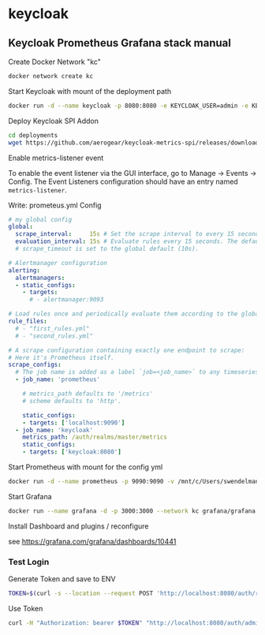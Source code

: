 # keycloak

## Keycloak Prometheus Grafana stack manual

Create Docker Network "kc"

```bash
docker network create kc
```

Start Keycloak with mount of the deployment path 

```bash
docker run -d --name keycloak -p 8080:8080 -e KEYCLOAK_USER=admin -e KEYCLOAK_PASSWORD=admin -v /mnt/c/Users/swendelmann/keycloak_spi_test/deployments/:/opt/jboss/keycloak/standalone/deployments/ -e DB_USER=keycloak --network kc jboss/keycloak:11.0.3
```

Deploy Keycloak SPI Addon

```bash
cd deployments
wget https://github.com/aerogear/keycloak-metrics-spi/releases/download/2.2.0/keycloak-metrics-spi-2.2.0.jar
```

Enable metrics-listener event

To enable the event listener via the GUI interface, go to Manage -> Events -> Config. The Event Listeners configuration should have an entry named `metrics-listener`.


Write: 
prometeus.yml Config

```yaml
# my global config
global:
  scrape_interval:     15s # Set the scrape interval to every 15 seconds. Default is every 1 minute.
  evaluation_interval: 15s # Evaluate rules every 15 seconds. The default is every 1 minute.
  # scrape_timeout is set to the global default (10s).

# Alertmanager configuration
alerting:
  alertmanagers:
  - static_configs:
    - targets:
      # - alertmanager:9093

# Load rules once and periodically evaluate them according to the global 'evaluation_interval'.
rule_files:
  # - "first_rules.yml"
  # - "second_rules.yml"

# A scrape configuration containing exactly one endpoint to scrape:
# Here it's Prometheus itself.
scrape_configs:
  # The job name is added as a label `job=<job_name>` to any timeseries scraped from this config.
  - job_name: 'prometheus'

    # metrics_path defaults to '/metrics'
    # scheme defaults to 'http'.

    static_configs:
    - targets: ['localhost:9090']
  - job_name: 'keycloak'
    metrics_path: /auth/realms/master/metrics
    static_configs:
    - targets: ['keycloak:8080']

```

Start Prometheus with mount for the config yml

```bash
docker run -d --name prometheus -p 9090:9090 -v /mnt/c/Users/swendelmann/keycloak_spi_test/prometheus/:/etc/prometheus/ --network kc prom/prometheus:v2.25.2
```

Start Grafana

```bash
docker run --name grafana -d -p 3000:3000 --network kc grafana/grafana:7.5.2
```

Install Dashboard and plugins / reconfigure

see https://grafana.com/grafana/dashboards/10441


### Test Login

Generate Token and save to ENV 

```bash
TOKEN=$(curl -s --location --request POST 'http://localhost:8080/auth/realms/master/protocol/openid-connect/token' --header 'Content-Type: application/x-www-form-urlencoded' --data-urlencode 'client_id=admin-cli' --data-urlencode 'username=admin' --data-urlencode 'password=admin' --data-urlencode 'grant_type=password' | jq .'access_token' | sed -e 's/^"//' -e 's/"$//')
```

Use Token 

```bash
curl -H "Authorization: bearer $TOKEN" "http://localhost:8080/auth/admin/realms/master"
```